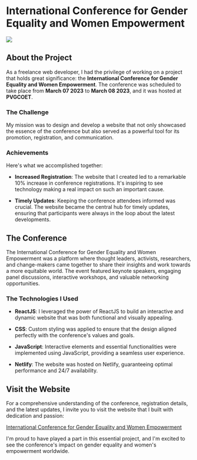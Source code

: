 # International Conference for Gender Equality and Women Empowerment
![](https://github.com/SahilDahekar/ICGEWE/assets/97726887/c7b2df24-bfce-498b-afaf-e993e25cf98d)

## About the Project

As a freelance web developer, I had the privilege of working on a project that holds great significance: the **International Conference for Gender Equality and Women Empowerment**. The conference was scheduled to take place from **March 07 2023** to **March 08 2023**, and it was hosted at **PVGCOET**.

### The Challenge

My mission was to design and develop a website that not only showcased the essence of the conference but also served as a powerful tool for its promotion, registration, and communication.

### Achievements

Here's what we accomplished together:

- **Increased Registration**: The website that I created led to a remarkable 10% increase in conference registrations. It's inspiring to see technology making a real impact on such an important cause.

- **Timely Updates**: Keeping the conference attendees informed was crucial. The website became the central hub for timely updates, ensuring that participants were always in the loop about the latest developments.

## The Conference

The International Conference for Gender Equality and Women Empowerment was a platform where thought leaders, activists, researchers, and change-makers came together to share their insights and work towards a more equitable world. The event featured keynote speakers, engaging panel discussions, interactive workshops, and valuable networking opportunities.

### The Technologies I Used

- **ReactJS**: I leveraged the power of ReactJS to build an interactive and dynamic website that was both functional and visually appealing.

- **CSS**: Custom styling was applied to ensure that the design aligned perfectly with the conference's values and goals.

- **JavaScript**: Interactive elements and essential functionalities were implemented using JavaScript, providing a seamless user experience.

- **Netlify**: The website was hosted on Netlify, guaranteeing optimal performance and 24/7 availability.

## Visit the Website

For a comprehensive understanding of the conference, registration details, and the latest updates, I invite you to visit the website that I built with dedication and passion:

[International Conference for Gender Equality and Women Empowerment](https://icgewe.netlify.app/)

I'm proud to have played a part in this essential project, and I'm excited to see the conference's impact on gender equality and women's empowerment worldwide.


